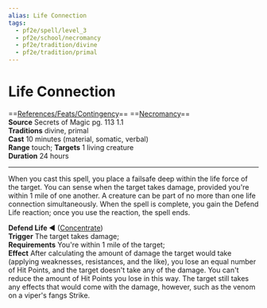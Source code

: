 ```yaml
---
alias: Life Connection
tags:
  - pf2e/spell/level_3
  - pf2e/school/necromancy
  - pf2e/tradition/divine
  - pf2e/tradition/primal
---
```


# Life Connection

==[References/Feats/Contingency](References/Feats/Contingency)== ==[Necromancy](../../../Traits/Necromancy.md)==  
__Source__ Secrets of Magic pg. 113 1.1  
**Traditions** divine, primal  
**Cast** 10 minutes (material, somatic, verbal)  
**Range** touch; **Targets** 1 living creature  
**Duration** 24 hours

---

When you cast this spell, you place a failsafe deep within the life force of the target. You can sense when the target takes damage, provided you're within 1 mile of one another. A creature can be part of no more than one life connection simultaneously. When the spell is complete, you gain the Defend Life reaction; once you use the reaction, the spell ends.

**Defend Life ◄** ([Concentrate](../../../Traits/Concentrate.md))  
**Trigger** The target takes damage;  
**Requirements** You're within 1 mile of the target;  
**Effect** After calculating the amount of damage the target would take (applying weaknesses, resistances, and the like), you lose an equal number of Hit Points, and the target doesn't take any of the damage. You can't reduce the amount of Hit Points you lose in this way. The target still takes any effects that would come with the damage, however, such as the venom on a viper's fangs Strike.
